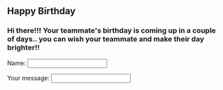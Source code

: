 <html>
<body>

<h2>Happy Birthday</h2>
<h3>Hi there!!! Your teammate's birthday is coming up in a couple of days.. you can wish your teammate and make their day brighter!!</h3>

<form>
  <label for="name">Name: </label>
  <input type="text" id="name" name="name">
  
  <label for="message">Your message: </label>
  <input type="text" id="message" name="message">
</form>

</body>
</html>
